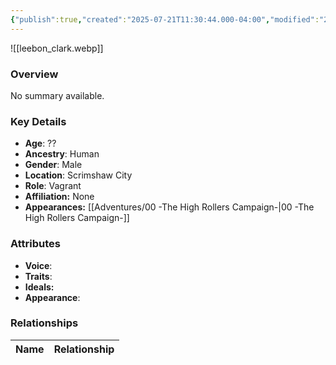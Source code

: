 ```yaml
---
{"publish":true,"created":"2025-07-21T11:30:44.000-04:00","modified":"2025-07-27T18:18:33.000-04:00","published":"2025-07-27T18:18:33.000-04:00","cssclasses":"","Age":"??","Ancestry":"Human","Gender":"Male","Location":["Scrimshaw City"],"Role":["Vagrant"],"Affiliation":["None"],"Appearances":["[[00 -The High Rollers Campaign-]]"]}
---
```



![[leebon_clark.webp]]

### Overview
No summary available.

### Key Details
- **Age**: ??
- **Ancestry**: Human
- **Gender**: Male
- **Location**: Scrimshaw City
- **Role**: Vagrant
- **Affiliation:** None
- **Appearances:** [[Adventures/00 -The High Rollers Campaign-\|00 -The High Rollers Campaign-]]

### Attributes
- **Voice**: 
- **Traits**: 
- **Ideals:** 
- **Appearance**:

### Relationships

| Name  | Relationship |
| ----- | ------------ |
